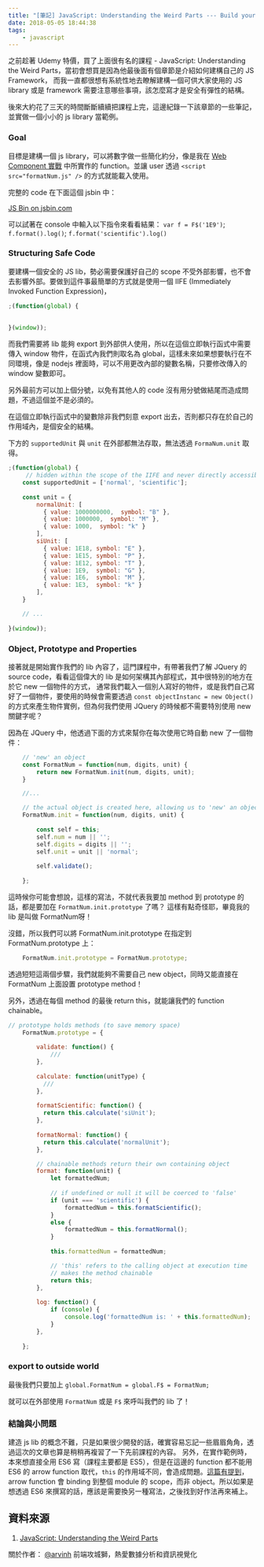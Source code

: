 ```yaml
---
title: "[筆記] JavaScript: Understanding the Weird Parts --- Build your own lib/framework"
date: 2018-05-05 18:44:38
tags:
    - javascript
---
```


之前趁著 Udemy 特價，買了上面很有名的課程 - JavaScript: Understanding the Weird Parts，當初會想買是因為他最後面有個章節是介紹如何建構自己的 JS Framework，
而我一直都很想有系統性地去瞭解建構一個可供大家使用的 JS library 或是 framework 需要注意哪些事項，該怎麼寫才是安全有彈性的結構。

後來大約花了三天的時間斷斷續續把課程上完，這邊紀錄一下該章節的一些筆記，並實做一個小小的 js library 當範例。

### Goal

目標是建構一個 js library，可以將數字做一些簡化約分，像是我在 [Web Component 實戰](http://blog.techbridge.cc/2017/03/04/webcomopnent-practice/) 中所實作的 function。並讓 user 透過 `<script src="formatNum.js" />` 的方式就能載入使用。

完整的 code 在下面這個 jsbin 中：

<a class="jsbin-embed" href="http://jsbin.com/xuvipaj/1/embed?js,console">JS Bin on jsbin.com</a><script src="http://static.jsbin.com/js/embed.min.js?4.1.4"></script>

可以試著在 console 中輸入以下指令來看看結果：
`var f = F$('1E9')`;
`f.format().log()`;
`f.format('scientific').log()`

### Structuring Safe Code

要建構一個安全的 JS lib，勢必需要保護好自己的 scope 不受外部影響，也不會去影響外部。要做到這件事最簡單的方式就是使用一個 IIFE (Immediately Invoked Function Expression)，

```js
;(function(global) {
    
    
}(window));
```

而我們需要將 lib 能夠 export 到外部供人使用，所以在這個立即執行函式中需要傳入 window 物件，在函式內我們則取名為 global，這樣未來如果想要執行在不同環境，像是 nodejs 裡面時，可以不用更改內部的變數名稱，只要修改傳入的 window 變數即可。

另外最前方可以加上個分號，以免有其他人的 code 沒有用分號做結尾而造成問題，不過這個並不是必須的。

在這個立即執行函式中的變數除非我們刻意 export 出去，否則都只存在於自己的作用域內，是個安全的結構。

下方的 `supportedUnit` 與 `unit` 在外部都無法存取，無法透過 `FormaNum.unit` 取得。

```js
;(function(global) {
     // hidden within the scope of the IIFE and never directly accessible
    const supportedUnit = ['normal', 'scientific'];
    
    const unit = {
        normalUnit: [
          { value: 1000000000,  symbol: "B" },
          { value: 1000000,  symbol: "M" },
          { value: 1000,  symbol: "k" }
        ],
        siUnit: [
          { value: 1E18, symbol: "E" },
          { value: 1E15, symbol: "P" },
          { value: 1E12, symbol: "T" },
          { value: 1E9,  symbol: "G" },
          { value: 1E6,  symbol: "M" },
          { value: 1E3,  symbol: "k" }
        ],
    }

    // ...
    
}(window));
```

### Object, Prototype and Properties

接著就是開始實作我們的 lib 內容了，這門課程中，有帶著我們了解 JQuery 的 source code，看看這個偉大的 lib 是如何架構其內部程式，其中很特別的地方在於它 new 一個物件的方式，
通常我們載入一個別人寫好的物件，或是我們自己寫好了一個物件，要使用的時候會需要透過 `const objectInstanc = new Object()` 的方式來產生物件實例，但為何我們使用 JQuery 的時候都不需要特別使用 new 關鍵字呢？

因為在 JQuery 中，他透過下面的方式來幫你在每次使用它時自動 new 了一個物件：

```js
    // 'new' an object
    const FormatNum = function(num, digits, unit) {
        return new FormatNum.init(num, digits, unit);   
    }

    //...

    // the actual object is created here, allowing us to 'new' an object without calling 'new'
    FormatNum.init = function(num, digits, unit) {
        
        const self = this;
        self.num = num || '';
        self.digits = digits || '';
        self.unit = unit || 'normal';
        
        self.validate();
        
    };
```

這時候你可能會想說，這樣的寫法，不就代表我要加 method 到 prototype 的話，都是要加在 `FormatNum.init.prototype` 了嗎？ 這樣有點奇怪耶，畢竟我的 lib 是叫做 FormatNum呀！

沒錯，所以我們可以將 FormatNum.init.prototype 在指定到 FormatNum.prototype 上：

```js
    FormatNum.init.prototype = FormatNum.prototype;
```

透過短短這兩個步驟，我們就能夠不需要自己 new object，同時又能直接在 FormatNum 上面設置 prototype method！

另外，透過在每個 method 的最後 return this，就能讓我們的 function chainable。

```js
// prototype holds methods (to save memory space)
    FormatNum.prototype = {
        
        validate: function() {
            ///
        },
      
        calculate: function(unitType) {
          ///
        },
      
        formatScientific: function() {
          return this.calculate('siUnit');
        },
        
        formatNormal: function() {
          return this.calculate('normalUnit');
        },

        // chainable methods return their own containing object
        format: function(unit) {
            let formattedNum;
            
            // if undefined or null it will be coerced to 'false'
            if (unit === 'scientific') {
                formattedNum = this.formatScientific();  
            }
            else {
                formattedNum = this.formatNormal();  
            }
          
            this.formattedNum = formattedNum;

            // 'this' refers to the calling object at execution time
            // makes the method chainable
            return this;
        },
        
        log: function() {
            if (console) {
                console.log('formattedNum is: ' + this.formattedNum); 
            }
        },
        
    };
```

### export to outside world

最後我們只要加上 `global.FormatNum = global.F$ = FormatNum;`

就可以在外部使用 `FormatNum` 或是 `F$` 來呼叫我們的 lib 了！

### 結論與小問題

建造 js lib 的概念不難，只是如果很少開發的話，確實容易忘記一些眉眉角角，透過這次的文章也算是稍稍再複習了一下先前課程的內容。
另外，在實作範例時，本來想直接全用 ES6 寫（課程主要都是 ES5），但是在這邊的 function 都不能用 ES6 的 arrow function 取代，`this` 的作用域不同，會造成問題。[這篇有提到](https://derickbailey.com/2015/09/28/do-es6-arrow-functions-really-solve-this-in-javascript/)，arrow function 會 binding 到整個 module 的 scope，而非 object。所以如果是想透過 ES6 來撰寫的話，應該是需要換另一種寫法，之後找到好作法再來補上。


## 資料來源
1. [JavaScript: Understanding the Weird Parts](https://www.udemy.com/understand-javascript/learn/v4/)

關於作者： 
[@arvinh](http://blog.arvinh.info/about/) 前端攻城獅，熱愛數據分析和資訊視覺化